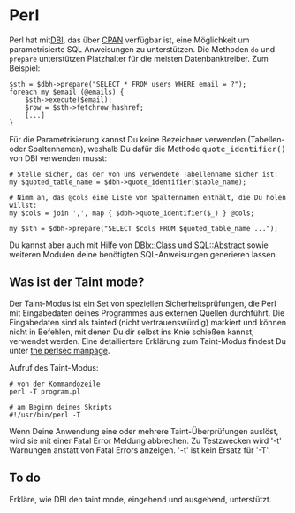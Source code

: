 Perl
====

Perl hat mit[DBI](http://search.cpan.org/dist/DBI), das über [CPAN](http://search.cpan.org) verfügbar ist, eine Möglichkeit um parametrisierte SQL Anweisungen zu unterstützen. Die Methoden <code class="inline">do</code> und <code class="inline">prepare</code> unterstützen Platzhalter für die meisten Datenbanktreiber. Zum Beispiel:


    $sth = $dbh->prepare("SELECT * FROM users WHERE email = ?");
    foreach my $email (@emails) {
        $sth->execute($email);
        $row = $sth->fetchrow_hashref;
        [...]
    }

Für die Parametrisierung kannst Du keine Bezeichner verwenden (Tabellen- oder Spaltennamen), weshalb Du dafür die Methode <tt>quote\_identifier()</tt> von DBI verwenden musst:

    # Stelle sicher, das der von uns verwendete Tabellenname sicher ist:
    my $quoted_table_name = $dbh->quote_identifier($table_name);

    # Nimm an, das @cols eine Liste von Spaltennamen enthält, die Du holen willst:
    my $cols = join ',', map { $dbh->quote_identifier($_) } @cols;

    my $sth = $dbh->prepare("SELECT $cols FROM $quoted_table_name ...");

Du kannst aber auch mit Hilfe von [DBIx::Class](http://p3rl.org/DBIx::Class) und [SQL::Abstract](http://p3rl.org/SQL::Abstract) sowie weiteren Modulen deine benötigten SQL-Anweisungen generieren lassen.

Was ist der Taint mode?
-----------------------

Der Taint-Modus ist ein Set von speziellen Sicherheitsprüfungen, die Perl mit Eingabedaten deines Programmes aus externen Quellen durchführt. Die Eingabedaten sind als tainted (nicht vertrauenswürdig) markiert und können nicht in Befehlen, mit denen Du dir selbst ins Knie schießen kannst, verwendet werden. Eine detailiertere Erklärung zum Taint-Modus findest Du unter [the perlsec manpage](http://perldoc.perl.org/perlsec.html).

Aufruf des Taint-Modus:

    # von der Kommandozeile
    perl -T program.pl

    # am Beginn deines Skripts
    #!/usr/bin/perl -T

Wenn Deine Anwendung eine oder mehrere Taint-Überprüfungen auslöst, wird sie mit einer Fatal Error Meldung abbrechen. Zu Testzwecken wird '-t' Warnungen anstatt von Fatal Errors anzeigen. '-t' ist kein Ersatz für '-T'.

To do
-----

Erkläre, wie DBI den taint mode, eingehend und ausgehend, unterstützt.
